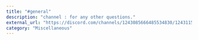 ```yaml
---
title: "#general"
description: "channel : for any other questions."
external_url: "https://discord.com/channels/1243085666485534830/1243115843919806486"
category: "Miscellaneous"
---
```

